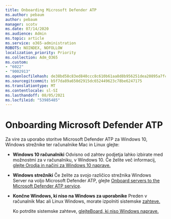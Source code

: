 ```yaml
---
title: Onboarding Microsoft Defender ATP
ms.author: pebaum
author: pebaum
manager: scotv
ms.date: 07/14/2020
ms.audience: Admin
ms.topic: article
ms.service: o365-administration
ROBOTS: NOINDEX, NOFOLLOW
localization_priority: Priority
ms.collection: Adm_O365
ms.custom:
- "6022"
- "9002913"
ms.openlocfilehash: de38bd58c83ed840ccc8c610b61aa8d8b956251dea20895a7fc0e193d11585df
ms.sourcegitcommit: b5f7da89a650d2915dc652449623c78be6247175
ms.translationtype: MT
ms.contentlocale: sl-SI
ms.lasthandoff: 08/05/2021
ms.locfileid: "53985485"
---
```

# <a name="onboarding-microsoft-defender-atp"></a>Onboarding Microsoft Defender ATP

Za vire za uporabo storitve Microsoft Defender ATP za Windows 10, Windows strežnike ter računalnike Mac in Linux glejte: 

- **Windows 10 računalniki** Odvisno od zahtev podjetja lahko izbirate med možnostmi za v računalniku, v Windows 10. Če želite več informacij, [glejte Orodja in načini za Windows 10 naprave.](/windows/security/threat-protection/microsoft-defender-atp/configure-endpoints) 

- **Windows strežniki** Če želite za svojo različico strežnika Windows Server na voljo Microsoft Defender ATP, glejte [Onboard servers to the Microsoft Defender ATP service](/windows/security/threat-protection/microsoft-defender-atp/configure-server-endpoints).

- **Končne Windows, ki niso na Windows za uporabnike**  Preden v računalnik Mac ali Linux Windows, morate izpolniti [](/windows/security/threat-protection/microsoft-defender-atp/microsoft-defender-atp-mac#system-requirements) sistemske [zahteve.](/windows/security/threat-protection/microsoft-defender-atp/microsoft-defender-atp-linux#system-requirements)

    Ko potrdite sistemske zahteve, [glejteBoard, ki niso Windows naprave.](/windows/security/threat-protection/microsoft-defender-atp/configure-endpoints-non-windows#onboarding-non-windows-machines)